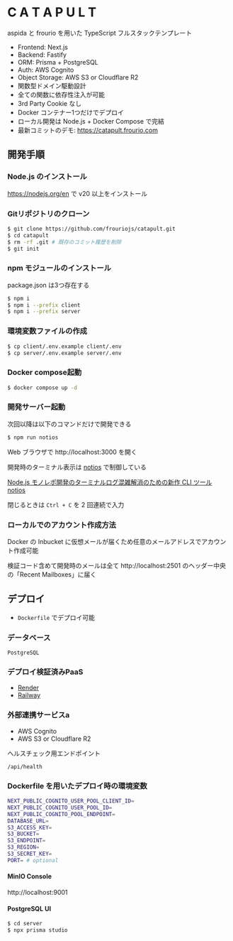 # C A T A P U L T

aspida と frourio を用いた TypeScript フルスタックテンプレート

- Frontend: Next.js
- Backend: Fastify
- ORM: Prisma + PostgreSQL
- Auth: AWS Cognito
- Object Storage: AWS S3 or Cloudflare R2
- 関数型ドメイン駆動設計
- 全ての関数に依存性注入が可能
- 3rd Party Cookie なし
- Docker コンテナー1つだけでデプロイ
- ローカル開発は Node.js + Docker Compose で完結
- 最新コミットのデモ: https://catapult.frourio.com

## 開発手順

### Node.js のインストール

https://nodejs.org/en で v20 以上をインストール

### Gitリポジトリのクローン

```sh
$ git clone https://github.com/frouriojs/catapult.git
$ cd catapult
$ rm -rf .git # 既存のコミット履歴を削除
$ git init
```

### npm モジュールのインストール

package.json は3つ存在する

```sh
$ npm i
$ npm i --prefix client
$ npm i --prefix server
```

### 環境変数ファイルの作成

```sh
$ cp client/.env.example client/.env
$ cp server/.env.example server/.env
```

### Docker compose起動

```sh
$ docker compose up -d
```

### 開発サーバー起動

次回以降は以下のコマンドだけで開発できる

```sh
$ npm run notios
```

Web ブラウザで http://localhost:3000 を開く

開発時のターミナル表示は [notios](https://github.com/frouriojs/notios) で制御している

[Node.js モノレポ開発のターミナルログ混雑解消のための新作 CLI ツール notios](https://zenn.dev/luma/articles/nodejs-new-cli-tool-notios)

閉じるときは `Ctrl + C` を 2 回連続で入力

### ローカルでのアカウント作成方法

Docker の Inbucket に仮想メールが届くため任意のメールアドレスでアカウント作成可能

検証コード含めて開発時のメールは全て http://localhost:2501 のヘッダー中央の「Recent Mailboxes」に届く

## デプロイ

- `Dockerfile` でデプロイ可能

### データベース

`PostgreSQL`

### デプロイ検証済みPaaS

- [Render](https://render.com)
- [Railway](https://railway.app)

### 外部連携サービスa

- AWS Cognito
- AWS S3 or Cloudflare R2

ヘルスチェック用エンドポイント

`/api/health`

### Dockerfile を用いたデプロイ時の環境変数

```sh
NEXT_PUBLIC_COGNITO_USER_POOL_CLIENT_ID=
NEXT_PUBLIC_COGNITO_USER_POOL_ID=
NEXT_PUBLIC_COGNITO_POOL_ENDPOINT=
DATABASE_URL=
S3_ACCESS_KEY=
S3_BUCKET=
S3_ENDPOINT=
S3_REGION=
S3_SECRET_KEY=
PORT= # optional
```

#### MinIO Console

http://localhost:9001

#### PostgreSQL UI

```sh
$ cd server
$ npx prisma studio
```
